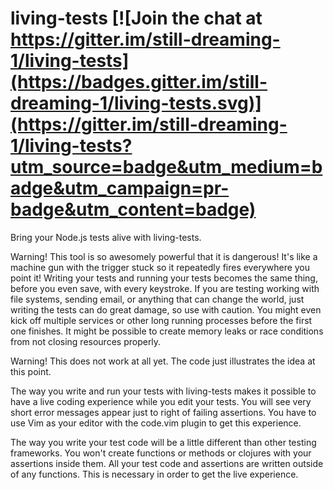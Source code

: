 # living-tests [![Join the chat at https://gitter.im/still-dreaming-1/living-tests](https://badges.gitter.im/still-dreaming-1/living-tests.svg)](https://gitter.im/still-dreaming-1/living-tests?utm_source=badge&utm_medium=badge&utm_campaign=pr-badge&utm_content=badge)
Bring your Node.js tests alive with living-tests.

Warning! This tool is so awesomely powerful that it is dangerous! It's like a machine gun with the trigger stuck so it repeatedly fires everywhere you point it! Writing your tests and running your tests becomes the same thing, before you even save, with every keystroke. If you are testing working with file systems, sending email, or anything that can change the world, just writing the tests can do great damage, so use with caution. You might even kick off multiple services or other long running processes before the first one finishes. It might be possible to create memory leaks or race conditions from not closing resources properly.

Warning! This does not work at all yet. The code just illustrates the idea at this point.

The way you write and run your tests with living-tests makes it possible to have a live coding experience while you edit your tests. You will see very short error messages appear just to right of failing assertions. You have to use Vim as your editor with the code.vim plugin to get this experience.

The way you write your test code will be a little different than other testing frameworks. You won't create functions or methods or clojures with your assertions inside them. All your test code and assertions are written outside of any functions. This is necessary in order to get the live experience.
